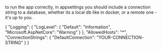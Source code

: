 to run the app correctly, in appsettings you should include a connection string to a database, whether its a local db like in docker, or a remote one - it's up to you.

{
  "Logging": {
    "LogLevel": {
      "Default": "Information",
      "Microsoft.AspNetCore": "Warning"
    }
  },
  "AllowedHosts": "*",
  "ConnectionStrings": {
    "DefaultConnection": "YOUR-CONNECTION-STRING"
  }
}
